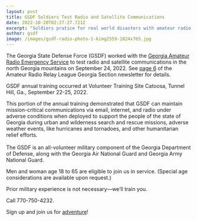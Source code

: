 ```yaml
---
layout: post
title: GSDF Soldiers Test Radio and Satellite Communications
date: 2022-10-20T02:27:27.721Z
excerpt: "Soldiers pratice for real world disasters with amateur radio operators. "
author: gsdf
image: /images/gsdf-radio-photo-1-kimg2559-1024x765.jpg
---
```

The Georgia State Defense Force (GSDF) worked with the [Georgia Amateur Radio Emergency Service](https://www.gaares.org) to test radio and satellite communications in the north Georgia mountains on September 24, 2022. See [page 6](https://drive.google.com/file/d/1fP-kcoS7DfWq2PmXIXLePumaQqv2bcDu/view) of the Amateur Radio Relay League Georgia Section newsletter for details.

GSDF annual training occurred at Volunteer Training Site Catoosa, Tunnel Hill, Ga., September 22-25, 2022.

This portion of the annual training demonstrated that GSDF can maintain mission-critical communications via email, internet, and radio under adverse conditions when deployed to support the people of the state of Georgia during urban and wilderness search and rescue missions, adverse weather events, like hurricanes and tornadoes, and other humanitarian relief efforts.\
\
The GSDF is an all-volunteer military component of the Georgia Department of Defense, along with the Georgia Air National Guard and Georgia Army National Guard.

Men and woman age 18 to 65 are eligible to join us in service. (Special age considerations are available upon request.)

Prior military experience is not necessary—we’ll train you.

Call 770-750-4232.

Sign up and join us for [adventure](/pages/join/)!